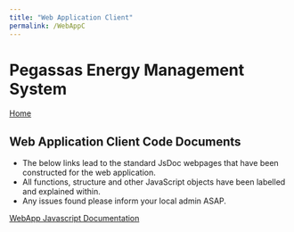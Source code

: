 ```yaml
---
title: "Web Application Client"
permalink: /WebAppC
---
```


# Pegassas Energy Management System

[Home](https://m30819-2020.github.io/cw-code-t1)

## Web Application Client Code Documents

- The below links lead to the standard JsDoc webpages that have been constructed for the web application.
- All functions, structure and other JavaScript objects have been labelled and explained within.
- Any issues found please inform your local admin ASAP.

[WebApp Javascript Documentation](/cw-code-t1/code_docs/JSdoc/index.html)
